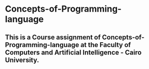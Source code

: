 # Concepts-of-Programming-language
## This is a Course assignment of Concepts-of-Programming-language at the Faculty of Computers and Artificial Intelligence - Cairo University.
